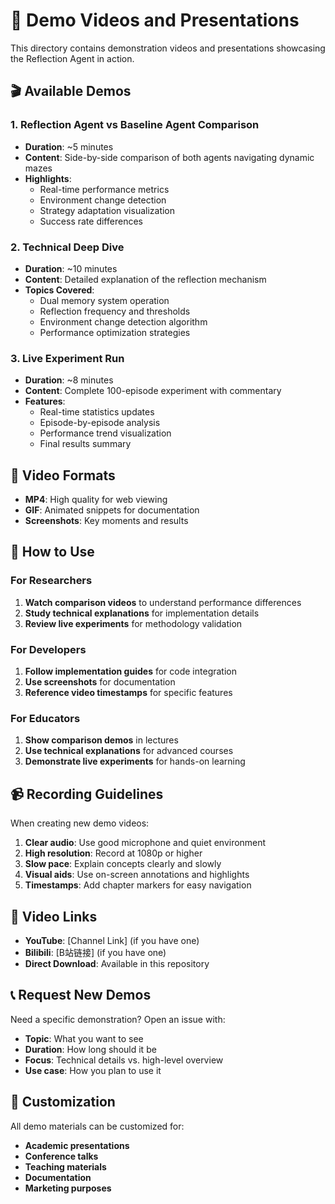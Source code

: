 # 🎥 Demo Videos and Presentations

This directory contains demonstration videos and presentations showcasing the Reflection Agent in action.

## 🎬 Available Demos

### 1. Reflection Agent vs Baseline Agent Comparison
- **Duration**: ~5 minutes
- **Content**: Side-by-side comparison of both agents navigating dynamic mazes
- **Highlights**: 
  - Real-time performance metrics
  - Environment change detection
  - Strategy adaptation visualization
  - Success rate differences

### 2. Technical Deep Dive
- **Duration**: ~10 minutes
- **Content**: Detailed explanation of the reflection mechanism
- **Topics Covered**:
  - Dual memory system operation
  - Reflection frequency and thresholds
  - Environment change detection algorithm
  - Performance optimization strategies

### 3. Live Experiment Run
- **Duration**: ~8 minutes
- **Content**: Complete 100-episode experiment with commentary
- **Features**:
  - Real-time statistics updates
  - Episode-by-episode analysis
  - Performance trend visualization
  - Final results summary

## 📱 Video Formats

- **MP4**: High quality for web viewing
- **GIF**: Animated snippets for documentation
- **Screenshots**: Key moments and results

## 🎯 How to Use

### For Researchers
1. **Watch comparison videos** to understand performance differences
2. **Study technical explanations** for implementation details
3. **Review live experiments** for methodology validation

### For Developers
1. **Follow implementation guides** for code integration
2. **Use screenshots** for documentation
3. **Reference video timestamps** for specific features

### For Educators
1. **Show comparison demos** in lectures
2. **Use technical explanations** for advanced courses
3. **Demonstrate live experiments** for hands-on learning

## 📹 Recording Guidelines

When creating new demo videos:

1. **Clear audio**: Use good microphone and quiet environment
2. **High resolution**: Record at 1080p or higher
3. **Slow pace**: Explain concepts clearly and slowly
4. **Visual aids**: Use on-screen annotations and highlights
5. **Timestamps**: Add chapter markers for easy navigation

## 🔗 Video Links

- **YouTube**: [Channel Link] (if you have one)
- **Bilibili**: [B站链接] (if you have one)
- **Direct Download**: Available in this repository

## 📞 Request New Demos

Need a specific demonstration? Open an issue with:
- **Topic**: What you want to see
- **Duration**: How long should it be
- **Focus**: Technical details vs. high-level overview
- **Use case**: How you plan to use it

## 🎨 Customization

All demo materials can be customized for:
- **Academic presentations**
- **Conference talks**
- **Teaching materials**
- **Documentation**
- **Marketing purposes**
